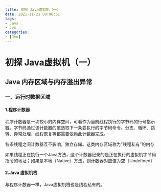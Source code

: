 ```yaml
---
title: 初探 Java虚拟机（一）
date: 2021-11-21 00:06:51
tags:
- Java
- Jvm
categories:
- [Jvm]
---
```


# 													初探 Java虚拟机（一）

## Java 内存区域与内存溢出异常

### 一、运行时数据区域

#### 1.程序计数器

程序计数器是一块较小的内存空间，可看作为当前线程执行的字节码的行号指示器。字节码通过该计数器的值选取下一条要执行的字节码命令。分支、循环、跳转、异常处理、线程恢复等都需要依赖此计数器完成。

各条线程之间计数器互不影响，独立存储。这类内存区域称为“线程私有”的内存

如果线程正在执行一个Java方法，这个计数器记录的是正在执行的虚拟机字节码指令的地址；如果是本地（Native）方法，则计数器对应值为空（Undefined）

#### 2.Java 虚拟机栈

与程序计数器一样，Java虚拟机栈也是线程私有的。

